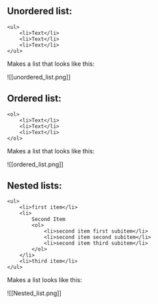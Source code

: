 ## Unordered list:

```
<ul>
	<li>Text</li>
	<li>Text</li>
	<li>Text</li>
</ul>
```

Makes a list that looks like this:

![[unordered_list.png]]

## Ordered list:

```
<ol>
	<li>Text</li>
	<li>Text</li>
	<li>Text</li>
</ol>
```

Makes a list that looks like this:

![[ordered_list.png]]

## Nested lists:

```
<ul>
	<li>first item</li>
	<li>
		Second Item
		<ol>
			<li>second item first subitem</li>
			<li>second item second subitem</li>
			<li>second item third subitem</li>
		</ol>
	</li>
	<li>third item</li>
</ul>
```

Makes a list looks like this:

![[Nested_list.png]]
